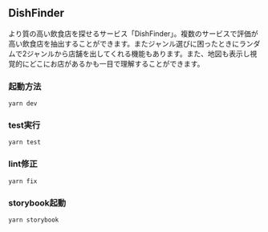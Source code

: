 ## DishFinder

より質の高い飲食店を探せるサービス「DishFinder」。複数のサービスで評価が高い飲食店を抽出することができます。またジャンル選びに困ったときにランダムで2ジャンルから店舗を出してくれる機能もあります。また、地図も表示し視覚的にどこにお店があるかも一目で理解することができます。

### 起動方法

```
yarn dev
```

### test実行

```
yarn test
```

### lint修正

```
yarn fix
```

### storybook起動

```
yarn storybook
```

